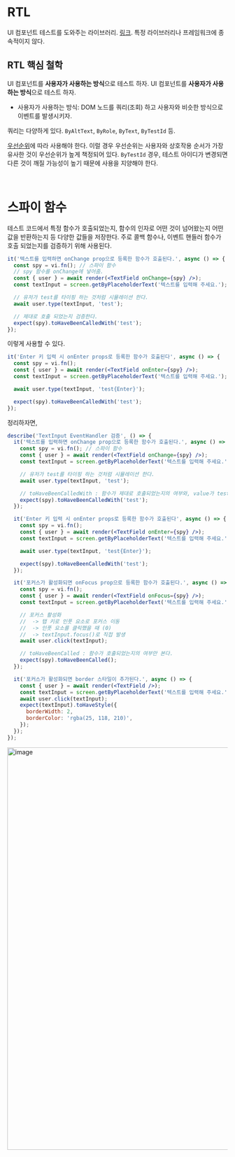 # RTL

UI 컴포넌트 테스트를 도와주는 라이브러리. [링크](https://testing-library.com/docs/). 특정 라이브러리나 프레임워크에 종속적이지 않다.

## RTL 핵심 철학

UI 컴포넌트를 **사용자가 사용하는 방식**으로 테스트 하자. UI 컴포넌트를 **사용자가 사용하는 방식**으로 테스트 하자.

- 사용자가 사용하는 방식: DOM 노드를 쿼리(조회) 하고 사용자와 비슷한 방식으로 이벤트를 발생시키자.

쿼리는 다양하게 있다. `ByAltText`, `ByRole`, `ByText`, `ByTestId` 등.

[우선순위](https://testing-library.com/docs/queries/about#priority)에 따라 사용해야 한다. 이럴 경우 우선순위는 사용자와 상호작용 순서가 가장 유사한 것이 우선순위가 높게 책정되어 있다. `ByTestId` 경우, 테스트 아이디가 변경되면 다른 것이 깨질 가능성이 높기 때문에 사용을 지양해야 한다.

<br/>

# 스파이 함수

테스트 코드에서 특정 함수가 호출되었는지, 함수의 인자로 어떤 것이 넘어왔는지 어떤 값을 반환하는지 등 다양한 값들을 저장한다. 주로 콜백 함수나, 이벤트 핸들러 함수가 호출 되었는지를 검증하기 위해 사용된다.

```jsx
it('텍스트를 입력하면 onChange prop으로 등록한 함수가 호출된다.', async () => {
  const spy = vi.fn(); // 스파이 함수
  // spy 함수를 onChange에 넣어줌.
  const { user } = await render(<TextField onChange={spy} />);
  const textInput = screen.getByPlaceholderText('텍스트를 입력해 주세요.');

  // 유저가 test를 타이핑 하는 것처럼 시뮬레이션 한다.
  await user.type(textInput, 'test');

  // 제대로 호출 되었는지 검증한다.
  expect(spy).toHaveBeenCalledWith('test');
});
```

이렇게 사용할 수 있다.

```jsx
it('Enter 키 입력 시 onEnter props로 등록한 함수가 호출된다', async () => {
  const spy = vi.fn();
  const { user } = await render(<TextField onEnter={spy} />);
  const textInput = screen.getByPlaceholderText('텍스트를 입력해 주세요.');

  await user.type(textInput, 'test{Enter}');

  expect(spy).toHaveBeenCalledWith('test');
});
```

정리하자면,

```jsx
describe('TextInput EventHandler 검증', () => {
  it('텍스트를 입력하면 onChange prop으로 등록한 함수가 호출된다.', async () => {
    const spy = vi.fn(); // 스파이 함수
    const { user } = await render(<TextField onChange={spy} />);
    const textInput = screen.getByPlaceholderText('텍스트를 입력해 주세요.');

    // 유저가 test를 타이핑 하는 것처럼 시뮬레이션 한다.
    await user.type(textInput, 'test');

    // toHaveBeenCalledWith : 함수가 제대로 호출되었는지의 여부와, value가 test인지를 검증
    expect(spy).toHaveBeenCalledWith('test');
  });

  it('Enter 키 입력 시 onEnter props로 등록한 함수가 호출된다', async () => {
    const spy = vi.fn();
    const { user } = await render(<TextField onEnter={spy} />);
    const textInput = screen.getByPlaceholderText('텍스트를 입력해 주세요.');

    await user.type(textInput, 'test{Enter}');

    expect(spy).toHaveBeenCalledWith('test');
  });

  it('포커스가 활성화되면 onFocus prop으로 등록한 함수가 호출된다.', async () => {
    const spy = vi.fn();
    const { user } = await render(<TextField onFocus={spy} />);
    const textInput = screen.getByPlaceholderText('텍스트를 입력해 주세요.');

    // 포커스 활성화
    //  -> 탭 키로 인풋 요소로 포커스 이동
    //  -> 인풋 요소를 클릭했을 때 (0)
    //  -> textInput.focus()로 직접 발생
    await user.click(textInput);

    // toHaveBeenCalled : 함수가 호출되었는지의 여부만 본다.
    expect(spy).toHaveBeenCalled();
  });

  it('포커스가 활성화되면 border 스타일이 추가된다.', async () => {
    const { user } = await render(<TextField />);
    const textInput = screen.getByPlaceholderText('텍스트를 입력해 주세요.');
    await user.click(textInput);
    expect(textInput).toHaveStyle({
      borderWidth: 2,
      borderColor: 'rgba(25, 118, 210)',
    });
  });
});
```

<img width="921" alt="image" src="https://github.com/pozafly/TIL/assets/59427983/94b7c563-8866-4ae7-bf64-02c2151cf803">
